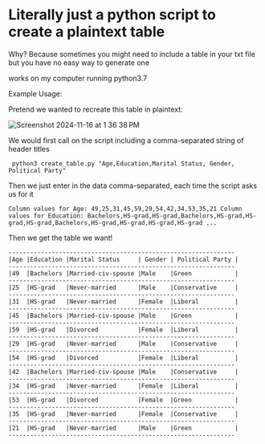 # Literally just a python script to create a plaintext table

Why? Because sometimes you might need to include a table in your txt file but you have no easy way to generate one

works on my computer running python3.7

Example Usage:

Pretend we wanted to recreate this table in plaintext:

![Screenshot 2024-11-16 at 1 36 38 PM](https://github.com/user-attachments/assets/2229c7e5-5686-4cf9-b271-33b8127e55ab)

We would first call on the script including a comma-separated string of header titles

` 
python3 create_table.py "Age,Education,Marital Status, Gender, Political Party"
`

Then we just enter in the data comma-separated, each time the script asks us for it

`
Column values for Age: 49,25,31,45,59,29,54,42,34,53,35,21
Column values for Education: Bachelors,HS-grad,HS-grad,Bachelors,HS-grad,HS-grad,HS-grad,Bachelors,HS-grad,HS-grad,HS-grad,HS-grad
...
`

Then we get the table we want!
```
---------------------------------------------------------------
|Age |Education |Marital Status     | Gender | Political Party |
---------------------------------------------------------------
|49  |Bachelors |Married-civ-spouse |Male    |Green            |
---------------------------------------------------------------
|25  |HS-grad   |Never-married      |Male    |Conservative     |
---------------------------------------------------------------
|31  |HS-grad   |Never-married      |Female  |Liberal          |
---------------------------------------------------------------
|45  |Bachelors |Married-civ-spouse |Male    |Green            |
---------------------------------------------------------------
|59  |HS-grad   |Divorced           |Female  |Liberal          |
---------------------------------------------------------------
|29  |HS-grad   |Never-married      |Male    |Conservative     |
---------------------------------------------------------------
|54  |HS-grad   |Divorced           |Female  |Liberal          |
---------------------------------------------------------------
|42  |Bachelors |Married-civ-spouse |Male    |Conservative     |
---------------------------------------------------------------
|34  |HS-grad   |Never-married      |Female  |Liberal          |
---------------------------------------------------------------
|53  |HS-grad   |Divorced           |Female  |Green            |
---------------------------------------------------------------
|35  |HS-grad   |Never-married      |Female  |Conservative     |
---------------------------------------------------------------
|21  |HS-grad   |Never-married      |Male    |Green            |
---------------------------------------------------------------
```
